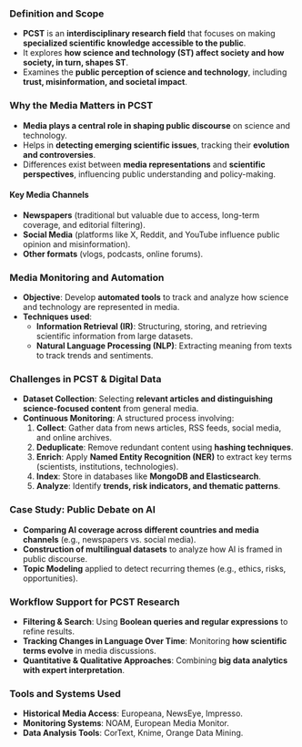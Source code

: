 ### Definition and Scope
- **PCST** is an **interdisciplinary research field** that focuses on making **specialized scientific knowledge accessible to the public**.
- It explores **how science and technology (ST) affect society and how society, in turn, shapes ST**.
- Examines the **public perception of science and technology**, including **trust, misinformation, and societal impact**.
### Why the Media Matters in PCST
- **Media plays a central role in shaping public discourse** on science and technology.
- Helps in **detecting emerging scientific issues**, tracking their **evolution and controversies**.
- Differences exist between **media representations** and **scientific perspectives**, influencing public understanding and policy-making.
#### Key Media Channels
- **Newspapers** (traditional but valuable due to access, long-term coverage, and editorial filtering).
- **Social Media** (platforms like X, Reddit, and YouTube influence public opinion and misinformation).
- **Other formats** (vlogs, podcasts, online forums).
### Media Monitoring and Automation
- **Objective**: Develop **automated tools** to track and analyze how science and technology are represented in media.
- **Techniques used**:
    - **Information Retrieval (IR)**: Structuring, storing, and retrieving scientific information from large datasets.
    - **Natural Language Processing (NLP)**: Extracting meaning from texts to track trends and sentiments.
### Challenges in PCST & Digital Data
- **Dataset Collection**: Selecting **relevant articles and distinguishing science-focused content** from general media.
- **Continuous Monitoring**: A structured process involving:
    1. **Collect**: Gather data from news articles, RSS feeds, social media, and online archives.
    2. **Deduplicate**: Remove redundant content using **hashing techniques**.
    3. **Enrich**: Apply **Named Entity Recognition (NER)** to extract key terms (scientists, institutions, technologies).
    4. **Index**: Store in databases like **MongoDB and Elasticsearch**.
    5. **Analyze**: Identify **trends, risk indicators, and thematic patterns**.
### Case Study: Public Debate on AI
- **Comparing AI coverage across different countries and media channels** (e.g., newspapers vs. social media).
- **Construction of multilingual datasets** to analyze how AI is framed in public discourse.
- **Topic Modeling** applied to detect recurring themes (e.g., ethics, risks, opportunities).
### Workflow Support for PCST Research
- **Filtering & Search**: Using **Boolean queries and regular expressions** to refine results.
- **Tracking Changes in Language Over Time**: Monitoring **how scientific terms evolve** in media discussions.
- **Quantitative & Qualitative Approaches**: Combining **big data analytics with expert interpretation**.
### Tools and Systems Used
- **Historical Media Access**: Europeana, NewsEye, Impresso.
- **Monitoring Systems**: NOAM, European Media Monitor.
- **Data Analysis Tools**: CorText, Knime, Orange Data Mining.